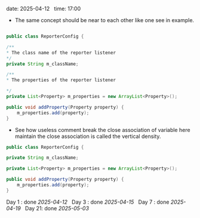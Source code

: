 date: 2025-04-12  
time: 17:00  

- The same concept should be near to each other like one see in example.

```java

public class ReporterConfig {

/**
* The class name of the reporter listener
*/
private String m_className;

/**
* The properties of the reporter listener

*/
private List<Property> m_properties = new ArrayList<Property>();

public void addProperty(Property property) {
	m_properties.add(property);
}
```

- See how useless comment break the close association of variable here maintain the close association is called the vertical density.

```java
public class ReporterConfig {

private String m_className;

private List<Property> m_properties = new ArrayList<Property>();

public void addProperty(Property property) {
	m_properties.add(property);
}
```
Day 1 : done *2025-04-12*  
Day 3 : done *2025-04-15*  
Day 7 : done *2025-04-19*  
Day 21: done *2025-05-03*